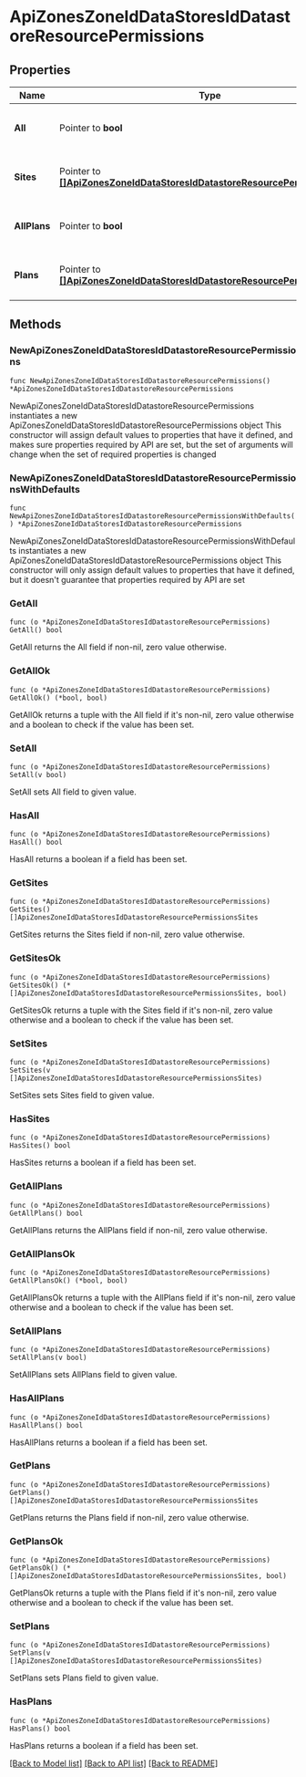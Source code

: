 # ApiZonesZoneIdDataStoresIdDatastoreResourcePermissions

## Properties

Name | Type | Description | Notes
------------ | ------------- | ------------- | -------------
**All** | Pointer to **bool** | Pass &#x60;true&#x60; to allow access all groups | [optional] [default to true]
**Sites** | Pointer to [**[]ApiZonesZoneIdDataStoresIdDatastoreResourcePermissionsSites**](ApiZonesZoneIdDataStoresIdDatastoreResourcePermissionsSites.md) | Array of groups that are allowed access | [optional] 
**AllPlans** | Pointer to **bool** | Pass true to allow access all plans | [optional] [default to true]
**Plans** | Pointer to [**[]ApiZonesZoneIdDataStoresIdDatastoreResourcePermissionsSites**](ApiZonesZoneIdDataStoresIdDatastoreResourcePermissionsSites.md) | Array of plans that are allowed access | [optional] 

## Methods

### NewApiZonesZoneIdDataStoresIdDatastoreResourcePermissions

`func NewApiZonesZoneIdDataStoresIdDatastoreResourcePermissions() *ApiZonesZoneIdDataStoresIdDatastoreResourcePermissions`

NewApiZonesZoneIdDataStoresIdDatastoreResourcePermissions instantiates a new ApiZonesZoneIdDataStoresIdDatastoreResourcePermissions object
This constructor will assign default values to properties that have it defined,
and makes sure properties required by API are set, but the set of arguments
will change when the set of required properties is changed

### NewApiZonesZoneIdDataStoresIdDatastoreResourcePermissionsWithDefaults

`func NewApiZonesZoneIdDataStoresIdDatastoreResourcePermissionsWithDefaults() *ApiZonesZoneIdDataStoresIdDatastoreResourcePermissions`

NewApiZonesZoneIdDataStoresIdDatastoreResourcePermissionsWithDefaults instantiates a new ApiZonesZoneIdDataStoresIdDatastoreResourcePermissions object
This constructor will only assign default values to properties that have it defined,
but it doesn't guarantee that properties required by API are set

### GetAll

`func (o *ApiZonesZoneIdDataStoresIdDatastoreResourcePermissions) GetAll() bool`

GetAll returns the All field if non-nil, zero value otherwise.

### GetAllOk

`func (o *ApiZonesZoneIdDataStoresIdDatastoreResourcePermissions) GetAllOk() (*bool, bool)`

GetAllOk returns a tuple with the All field if it's non-nil, zero value otherwise
and a boolean to check if the value has been set.

### SetAll

`func (o *ApiZonesZoneIdDataStoresIdDatastoreResourcePermissions) SetAll(v bool)`

SetAll sets All field to given value.

### HasAll

`func (o *ApiZonesZoneIdDataStoresIdDatastoreResourcePermissions) HasAll() bool`

HasAll returns a boolean if a field has been set.

### GetSites

`func (o *ApiZonesZoneIdDataStoresIdDatastoreResourcePermissions) GetSites() []ApiZonesZoneIdDataStoresIdDatastoreResourcePermissionsSites`

GetSites returns the Sites field if non-nil, zero value otherwise.

### GetSitesOk

`func (o *ApiZonesZoneIdDataStoresIdDatastoreResourcePermissions) GetSitesOk() (*[]ApiZonesZoneIdDataStoresIdDatastoreResourcePermissionsSites, bool)`

GetSitesOk returns a tuple with the Sites field if it's non-nil, zero value otherwise
and a boolean to check if the value has been set.

### SetSites

`func (o *ApiZonesZoneIdDataStoresIdDatastoreResourcePermissions) SetSites(v []ApiZonesZoneIdDataStoresIdDatastoreResourcePermissionsSites)`

SetSites sets Sites field to given value.

### HasSites

`func (o *ApiZonesZoneIdDataStoresIdDatastoreResourcePermissions) HasSites() bool`

HasSites returns a boolean if a field has been set.

### GetAllPlans

`func (o *ApiZonesZoneIdDataStoresIdDatastoreResourcePermissions) GetAllPlans() bool`

GetAllPlans returns the AllPlans field if non-nil, zero value otherwise.

### GetAllPlansOk

`func (o *ApiZonesZoneIdDataStoresIdDatastoreResourcePermissions) GetAllPlansOk() (*bool, bool)`

GetAllPlansOk returns a tuple with the AllPlans field if it's non-nil, zero value otherwise
and a boolean to check if the value has been set.

### SetAllPlans

`func (o *ApiZonesZoneIdDataStoresIdDatastoreResourcePermissions) SetAllPlans(v bool)`

SetAllPlans sets AllPlans field to given value.

### HasAllPlans

`func (o *ApiZonesZoneIdDataStoresIdDatastoreResourcePermissions) HasAllPlans() bool`

HasAllPlans returns a boolean if a field has been set.

### GetPlans

`func (o *ApiZonesZoneIdDataStoresIdDatastoreResourcePermissions) GetPlans() []ApiZonesZoneIdDataStoresIdDatastoreResourcePermissionsSites`

GetPlans returns the Plans field if non-nil, zero value otherwise.

### GetPlansOk

`func (o *ApiZonesZoneIdDataStoresIdDatastoreResourcePermissions) GetPlansOk() (*[]ApiZonesZoneIdDataStoresIdDatastoreResourcePermissionsSites, bool)`

GetPlansOk returns a tuple with the Plans field if it's non-nil, zero value otherwise
and a boolean to check if the value has been set.

### SetPlans

`func (o *ApiZonesZoneIdDataStoresIdDatastoreResourcePermissions) SetPlans(v []ApiZonesZoneIdDataStoresIdDatastoreResourcePermissionsSites)`

SetPlans sets Plans field to given value.

### HasPlans

`func (o *ApiZonesZoneIdDataStoresIdDatastoreResourcePermissions) HasPlans() bool`

HasPlans returns a boolean if a field has been set.


[[Back to Model list]](../README.md#documentation-for-models) [[Back to API list]](../README.md#documentation-for-api-endpoints) [[Back to README]](../README.md)


